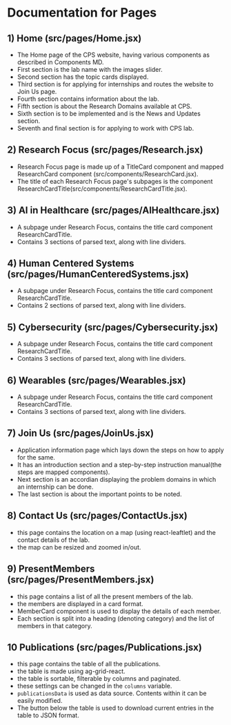 # Documentation for Pages

## 1) Home (src/pages/Home.jsx)

- The Home page of the CPS website, having various components as described in Components MD.
- First section is the lab name with the images slider.
- Second section has the topic cards displayed.
- Third section is for applying for internships and routes the website to Join Us page.
- Fourth section contains information about the lab.
- Fifth section is about the Research Domains available at CPS.
- Sixth section is to be implemented and is the News and Updates section.
- Seventh and final section is for applying to work with CPS lab.

## 2) Research Focus (src/pages/Research.jsx)

- Research Focus page is made up of a TitleCard component and mapped ResearchCard component (src/components/ResearchCard.jsx).
- The title of each Research Focus page's subpages is the component ResearchCardTitle(src/components/ResearchCardTitle.jsx).

## 3) AI in Healthcare (src/pages/AIHealthcare.jsx)

- A subpage under Research Focus, contains the title card component ResearchCardTitle.
- Contains 3 sections of parsed text, along with line dividers.

## 4) Human Centered Systems (src/pages/HumanCenteredSystems.jsx)

- A subpage under Research Focus, contains the title card component ResearchCardTitle.
- Contains 2 sections of parsed text, along with line dividers.

## 5) Cybersecurity (src/pages/Cybersecurity.jsx)

- A subpage under Research Focus, contains the title card component ResearchCardTitle.
- Contains 3 sections of parsed text, along with line dividers.

## 6) Wearables (src/pages/Wearables.jsx)

- A subpage under Research Focus, contains the title card component ResearchCardTitle.
- Contains 3 sections of parsed text, along with line dividers.

## 7) Join Us (src/pages/JoinUs.jsx)

- Application information page which lays down the steps on how to apply for the same.
- It has an introduction section and a step-by-step instruction manual(the steps are mapped components).
- Next section is an accordian displaying the problem domains in which an internship can be done.
- The last section is about the important points to be noted.

## 8) Contact Us (src/pages/ContactUs.jsx)

- this page contains the location on a map (using react-leaftlet) and the contact details of the lab.
- the map can be resized and zoomed in/out.

## 9) PresentMembers (src/pages/PresentMembers.jsx)

- this page contains a list of all the present members of the lab.
- the members are displayed in a card format.
- MemberCard component is used to display the details of each member.
- Each section is split into a heading (denoting category) and the list of members in that category.

## 10 Publications (src/pages/Publications.jsx)

- this page contains the table of all the publications.
- the table is made using ag-grid-react.
- the table is sortable, filterable by columns and paginated.
- these settings can be changed in the `columns` variable.
- `publicationsData` is used as data source. Contents within it can be easily modified.
- The button below the table is used to download current entries in the table to JSON format.
